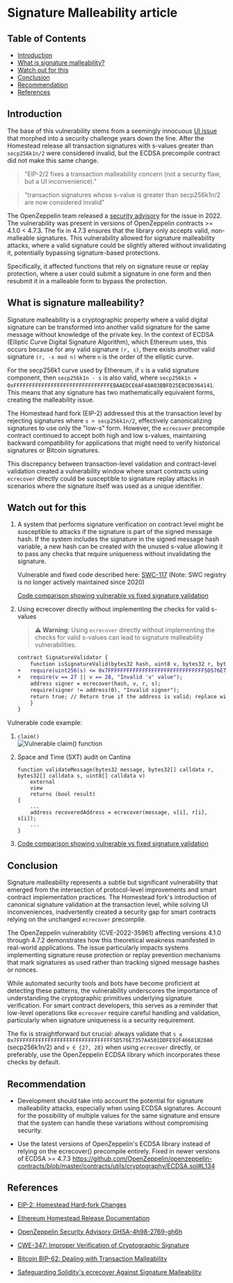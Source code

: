 # Signature Malleability article

## Table of Contents
- [Introduction](#introduction)
- [What is signature malleability?](#what-is-signature-malleability)
- [Watch out for this](#watch-out-for-this)
- [Conclusion](#conclusion)
- [Recommendation](#recommendation)
- [References](#references)

## Introduction

The base of this vulnerability stems from a seemingly innocuous [UI issue](https://github.com/ethereum/homestead-guide/blob/master/source/introduction/the-homestead-release.rst) that morphed into a security challenge years down the line. After the Homestead release all transaction signatures with s-values greater than `secp256k1n/2` were considered invalid, but the ECDSA precompile contract did not make this same change.

> "EIP-2/2 fixes a transaction malleability concern (not a security flaw, but a UI inconvenience)."

> "transaction signatures whose s-value is greater than secp256k1n/2 are now considered invalid"

The OpenZeppelin team released a [security advisory](https://github.com/OpenZeppelin/openzeppelin-contracts/security/advisories/GHSA-4h98-2769-gh6h) for the issue in 2022. The vulnerability was present in versions of OpenZeppelin contracts >= 4.1.0 < 4.7.3. The fix in 4.7.3 ensures that the library only accepts valid, non-malleable signatures. This vulnerability allowed for signature malleability attacks, where a valid signature could be slightly altered without invalidating it, potentially bypassing signature-based protections. 

Specifically, it affected functions that rely on signature reuse or replay protection, where a user could submit a signature in one form and then resubmit it in a malleable form to bypass the protection. 


## What is signature malleability?

Signature malleability is a cryptographic property where a valid digital signature can be transformed into another valid signature for the same message without knowledge of the private key. In the context of ECDSA (Elliptic Curve Digital Signature Algorithm), which Ethereum uses, this occurs because for any valid signature `(r, s)`, there exists another valid signature `(r, -s mod n)` where `n` is the order of the elliptic curve.

For the secp256k1 curve used by Ethereum, if `s` is a valid signature component, then `secp256k1n - s` is also valid, where `secp256k1n = 0xFFFFFFFFFFFFFFFFFFFFFFFFFFFFFFFEBAAEDCE6AF48A03BBFD25E8CD0364141`. This means that any signature has two mathematically equivalent forms, creating the malleability issue.

The Homestead hard fork (EIP-2) addressed this at the transaction level by rejecting signatures where `s > secp256k1n/2`, effectively canonicalizing signatures to use only the "low-s" form. However, the `ecrecover` precompile contract continued to accept both high and low s-values, maintaining backward compatibility for applications that might need to verify historical signatures or Bitcoin signatures.

This discrepancy between transaction-level validation and contract-level validation created a vulnerability window where smart contracts using `ecrecover` directly could be susceptible to signature replay attacks in scenarios where the signature itself was used as a unique identifier.


## Watch out for this
1.  A system that performs signature verification on contract level might be susceptible to attacks if the signature is part of the signed message hash. 
    If the system includes the signature in the signed message hash variable, a new hash can be created with the unused s-value allowing it to pass any checks that require uniqueness without invalidating the signature.

    Vulnerable and fixed code described here: [SWC-117](https://swcregistry.io/docs/SWC-117/) (Note: SWC registry is no longer actively maintained since 2020)
    
    [Code comparison showing vulnerable vs fixed signature validation](https://www.diffchecker.com/5MnMLB05/) 

2.  Using ecrecover directly without implementing the checks for valid s-values
    > **⚠️ Warning**: Using `ecrecover` directly without implementing the checks for valid s-values can lead to signature malleability vulnerabilities.

    ```diff
    contract SignatureValidator {
        function isSignatureValid(bytes32 hash, uint8 v, bytes32 r, bytes32 s) public pure returns (bool) {
    +   require(uint256(s) <= 0x7FFFFFFFFFFFFFFFFFFFFFFFFFFFFFFF5D576E7357A4501DDFE92F46681B20A0, "Invalid 's' value");
    +   require(v == 27 || v == 28, "Invalid 'v' value");
        address signer = ecrecover(hash, v, r, s);
        require(signer != address(0), "Invalid signer");
        return true; // Return true if the address is valid; replace with expected address check
        }
    }
    ```


Vulnerable code example: 
1. `claim()`\
    ![Vulnerable claim() function](https://user-images.githubusercontent.com/35583758/229375957-023d2b02-4bbf-402a-85e5-496fe3dbc243.png)

2. Space and Time (SXT) audit on Cantina
    ```solidity
    function validateMessage(bytes32 message, bytes32[] calldata r, bytes32[] calldata s, uint8[] calldata v)
        external
        view
        returns (bool result)
    {
        ...
        address recoveredAddress = ecrecover(message, v[i], r[i], s[i]);
        ...
    }
    ```

3. [Code comparison showing vulnerable vs fixed signature validation](https://www.diffchecker.com/5MnMLB05/)

## Conclusion

Signature malleability represents a subtle but significant vulnerability that emerged from the intersection of protocol-level improvements and smart contract implementation practices. The Homestead fork's introduction of canonical signature validation at the transaction level, while solving UI inconveniences, inadvertently created a security gap for smart contracts relying on the unchanged `ecrecover` precompile.

The OpenZeppelin vulnerability (CVE-2022-35961) affecting versions 4.1.0 through 4.7.2 demonstrates how this theoretical weakness manifested in real-world applications. The issue particularly impacts systems implementing signature reuse protection or replay prevention mechanisms that mark signatures as used rather than tracking signed message hashes or nonces.

While automated security tools and bots have become proficient at detecting these patterns, the vulnerability underscores the importance of understanding the cryptographic primitives underlying signature verification. For smart contract developers, this serves as a reminder that low-level operations like `ecrecover` require careful handling and validation, particularly when signature uniqueness is a security requirement.

The fix is straightforward but crucial: always validate that `s ≤ 0x7FFFFFFFFFFFFFFFFFFFFFFFFFFFFFFF5D576E7357A4501DDFE92F46681B20A0` (secp256k1n/2) and `v ∈ {27, 28}` when using `ecrecover` directly, or preferably, use the OpenZeppelin ECDSA library which incorporates these checks by default.

## Recommendation
- Development should take into account the potential for signature malleability attacks, especially when using ECDSA signatures. Account for the possibility of multiple values for the same signature and ensure that the system can handle these variations without compromising security.

- Use the latest versions of OpenZeppelin's ECDSA library instead of relying on the ecrecover() precompile entirely. Fixed in newer versions of ECDSA >= 4.7.3
https://github.com/OpenZeppelin/openzeppelin-contracts/blob/master/contracts/utils/cryptography/ECDSA.sol#L134

## References
- [EIP-2: Homestead Hard-fork Changes](https://eips.ethereum.org/EIPS/eip-2)

- [Ethereum Homestead Release Documentation](https://github.com/ethereum/homestead-guide/blob/master/source/introduction/the-homestead-release.rst)

- [OpenZeppelin Security Advisory GHSA-4h98-2769-gh6h](https://github.com/OpenZeppelin/openzeppelin-contracts/security/advisories/GHSA-4h98-2769-gh6h)

- [CWE-347: Improper Verification of Cryptographic Signature](https://cwe.mitre.org/data/definitions/347.html)

- [Bitcoin BIP-62: Dealing with Transaction Malleability](https://github.com/bitcoin/bips/blob/master/bip-0062.mediawiki)

- [Safeguarding Solidity's ecrecover Against Signature Malleability](https://medium.com/@joichiro.sai/safeguarding-soliditys-ecrecover-against-signature-malleability-5debfdd481f4)
